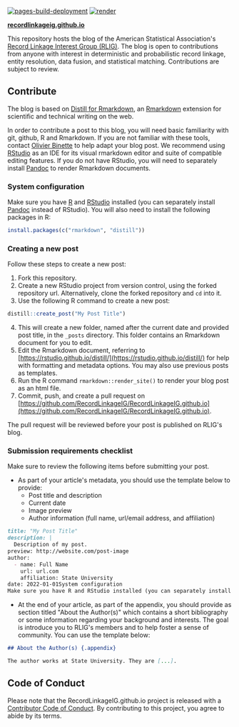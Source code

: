 
[![pages-build-deployment](https://github.com/RecordLinkageIG/RecordLinkageIG.github.io/actions/workflows/pages/pages-build-deployment/badge.svg)](https://github.com/RecordLinkageIG/RecordLinkageIG.github.io/actions/workflows/pages/pages-build-deployment) [![render](https://github.com/RecordLinkageIG/RecordLinkageIG.github.io/actions/workflows/R-CMD-check.yaml/badge.svg)](https://github.com/RecordLinkageIG/RecordLinkageIG.github.io/actions/workflows/R-CMD-check.yaml)

**[recordlinkageig.github.io](https://recordlinkageig.github.io)**

This repository hosts the blog of the American Statistical Association's [Record Linkage Interest Group (RLIG)](https://sites.google.com/view/rlig). The blog is open to contributions from anyone with interest in deterministic and probabilistic record linkage, entity resolution, data fusion, and statistical matching. Contributions are subject to review.

## Contribute

The blog is based on [Distill for Rmarkdown](https://rstudio.github.io/distill/), an [Rmarkdown](https://rmarkdown.rstudio.com/) extension for scientific and technical writing on the web.

In order to contribute a post to this blog, you will need basic familiarity with git, github, R and Rmarkdown. If you are not familiar with these tools, contact [Olivier Binette](https://olivierbinette.github.io/) to help adapt your blog post. We recommend using [RStudio](https://www.rstudio.com/products/rstudio/) as an IDE for its visual rmarkdown editor and suite of compatible editing features. If you do not have RStudio, you will need to separately install [Pandoc](https://pandoc.org/) to render Rmarkdown documents.


### System configuration

Make sure you have [R](https://www.r-project.org/) and [RStudio](https://www.rstudio.com/products/rstudio/) installed (you can separately install [Pandoc](https://pandoc.org/) instead of RStudio). You will also need to install the following packages in R:
```r
install.packages(c("rmarkdown", "distill"))
```

### Creating a new post

Follow these steps to create a new post:

1. Fork this repository.
2. Create a new RStudio project from version control, using the forked repository url. Alternatively, clone the forked repository and `cd` into it.
3. Use the following R command to create a new post:
```r
distill::create_post("My Post Title")
```
4. This will create a new folder, named after the current date and provided post title, in the `_posts` directory. This folder contains an Rmarkdown document for you to edit.
5. Edit the Rmarkdown document, referring to [https://rstudio.github.io/distill/](https://rstudio.github.io/distill/) for help with formatting and metadata options. You may also use previous posts as templates.
6. Run the R command `rmarkdown::render_site()` to render your blog post as an html file.
7. Commit, push, and create a pull request on [https://github.com/RecordLinkageIG/RecordLinkageIG.github.io](https://github.com/RecordLinkageIG/RecordLinkageIG.github.io).

The pull request will be reviewed before your post is published on RLIG's blog.


### Submission requirements checklist

Make sure to review the following items before submitting your post.

- As part of your article's metadata, you should use the template below to provide:
  - Post title and description
  - Current date
  - Image preview
  - Author information (full name, url/email address, and affiliation)
```md
title: "My Post Title"
description: |
  Description of my post.
preview: http://website.com/post-image
author:
  - name: Full Name
    url: url.com
    affiliation: State University
date: 2022-01-01System configuration
Make sure you have R and RStudio installed (you can separately install Pandoc instead of RStudio). You will also need to install the following packages in R:


```

- At the end of your article, as part of the appendix, you should provide as section titled "About the Author(s)" which contains a short bibliography or some information regarding your background and interests. The goal is introduce you to RLIG's members and to help foster a sense of community. You can use the template below:
```md
## About the Author(s) {.appendix}

The author works at State University. They are [...].
```

## Code of Conduct

Please note that the RecordLinkageIG.github.io project is released with a [Contributor Code of Conduct](https://contributor-covenant.org/version/2/0/CODE_OF_CONDUCT.html). By contributing to this project, you agree to abide by its terms.
